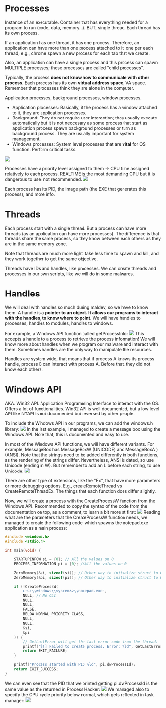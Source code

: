 # Processes
Instance of an executable. Container that has everything needed for a program to run (code, data, memory...). BUT, single thread. Each thread has its own process.

If an application has one thread, it has one process. Therefore, an application can have more than one process attached to it, one per each thread; e.g., chrome spawn a new process for each tab that we create. 

Also, an application can have a single process and this process can spawn MULTIPLE processes; these processes are called "child processes".

Typically, the process **does not know how to communicate with other process**. Each process has its own **virtual address space**, VA space. Remember that processes think they are alone in the computer.

Application processes, background processes, window processes.
- Application processes: Basically, if the process has a window attached to it, they are application processes.
- Background: They do not require user interaction; they usually execute automatically but it is not neccesary as some process that start as application process spawn background processes or turn as background process. They are usually important for system management.
- Windows processes: System level processes that are **vital** for OS function. Perform critical tasks.

![](attachments/processes,%20threads%20and%20handles.png)

Processes have a priority level assigned to them -> CPU time assigned relatively to each process. REALTIME is the most demanding CPU but it is dangerous to use; not recommended.
![](attachments/processes,%20threads%20and%20handles-1.png)

Each process has its PID, the image path (the EXE that generates this process), and more info.

# Threads
Each process start with a single thread. But a process can have more threads (as an application can have more processes). The difference is that threads share the same process, so they know between each others as they are in the same memory zone.

Note that threads are much more light, take less time to spawn and kill, and they work together to get the same objective.

Threads have IDs and handles, like processes. We can create threads and processes in our own scripts,  like we will do in some malwares.

# Handles
We will deal with handles so much during maldev, so we have to know them.
A handle is a **pointer to an object. It allows our programs to interact with the handles, to know where to point**. We will have handles to processes, handles to modules, handles to windows. 

For example, a Windows API function called getProcessInfo:
![](attachments/processes,%20threads%20and%20handles-2.png)
This accepts a handle to a process to retrieve the process information!
We will know more about handles when we program our malware and interact with them. Sometimes handles are the only way to manipulate the resources.

Handles are system wide, that means that if process A knows its process handle, process B can interact with process A. Before that, they did not know each others.

# Windows API
AKA. Win32 API. Application Programming Interface to interact with the OS. Offers a lot of functionalities.
Win32 API is well documented, but a low level API like NTAPI is not documented but reversed by other people.

To include the Windows API in our programs, we can add the windows.h library:
![](attachments/processes,%20threads%20and%20handles-3.png)
In the last example, I managed to create a message box using the Windows API. Note that, this is documented and easy to use.

In most of the Windows API functions, we will have different variants. For example, MessageBox has MessageBoxW (UNICODE) and MessageBoxA )(ANSI). Note that the strings need to be added differently in both functions, as the rendering of the strings differ.
Nevertheless, ANSI is dated, so use Unicode (ending in W). But remember to add an L before each string, to use Unicode:
![](attachments/processes,%20threads%20and%20handles-4.png)

There are other type of extensions, like the "Ex", that have more parameters or more debugging options. E.g., createRemoteThread vs CreateRemoteThreadEx. The things that each function does differ slightly.

Now, we will create a process with the CreateProcessW function from the Windows API.
Recommended to copy the syntax of the code from the documentation on top, as a comment, to learn a bit more at first:
![](attachments/processes,%20threads%20and%20handles-5.png)
Reading what are the parameters that the CreateProcessW function needs, we managed to create the following code, which spawns the notepad.exe application as a main process:
```c
#include <windows.h>
#include <stdio.h>

int main(void) {

	STARTUPINFOW si = {0}; // All the values on 0
	PROCESS_INFORMATION pi = {0}; //All the values on 0

	ZeroMemory(&si, sizeof(si)); // Other way to initialize struct to 0, official Windows way.
	ZeroMemory(&pi, sizeof(pi)); // Other way to initialize struct to 0, official Windows way.

	if (!CreateProcessW(
		L"C:\\Windows\\System32\\notepad.exe",
		NULL, // No CLI
		NULL,
		NULL,
		FALSE,
		BELOW_NORMAL_PRIORITY_CLASS,
		NULL,
		NULL,
		&si,
		&pi
	)) {
		// GetLastError will get the last error code from the thread.
		printf("[!] Failed to create process. Error: %ld", GetLastError());
		return EXIT_FAILURE;
	}

	printf("Process started with PID %ld", pi.dwProcessId);
	return EXIT_SUCCESS;
}
```

We can even see that the PID that we printed getting pi.dwProcessId is the same value as the returned in Process Hacker:
![](attachments/processes,%20threads%20and%20handles-6.png)
We managed also to specify the CPU cycle priority below normal, which gets reflected in task manager: 
![](attachments/processes,%20threads%20and%20handles-7.png)
